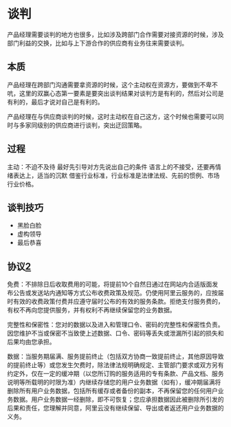 # 谈判

产品经理需要谈判的地方也很多，比如涉及跨部门合作需要对接资源的时候，涉及部门利益的交换，比如与上下游合作的供应商有业务往来需要谈判。

## 本质

产品经理在跨部门沟通需要拿资源的时候，这个主动权在资源方，要做到不卑不吭，这里的双赢心态第一要素是要突出谈判结果对谈判方是有利的，然后对公司是有利的，最后才说对自己是有利的。

产品经理在与供应商谈判的时候，这时主动权在自己这方，这个时候也需要可以同时与多家同级别的供应商进行谈判，突出迂回策略。

## 过程

主动：不迫不及待
最好先引导对方先说出自己的条件
语言上的不接受，还要再情绪表达上，适当的沉默
借鉴行业标准，行业标准是法律法规、先前的惯例、市场行业价格。

## 谈判技巧

- 黑脸白脸
- 虚构领导
- 最后恭喜

## 协议[2]

免费：不排除日后收取费用的可能，将提前10个自然日通过在网站内合适版面发布公告或发送站内通知等方式公布收费政策及规范。仍使用阿里云服务的，应按届时有效的收费政策付费并应遵守届时公布的有效的服务条款。拒绝支付服务费的，有权不再向您提供服务，并有权利不再继续保留您的业务数据。

完整性和保密性：您对的数据以及进入和管理口令、密码的完整性和保密性负责。因您维护不当或保密不当致使上述数据、口令、密码等丢失或泄漏所引起的损失和后果均由您承担。

数据：当服务期届满、服务提前终止（包括双方协商一致提前终止，其他原因导致的提前终止等）或您发生欠费时，除法律法规明确规定、主管部门要求或双方另有约定外，仅在一定的缓冲期（以您所订购的服务适用的专有条款、产品文档、服务说明等所载明的时限为准）内继续存储您的用户业务数据（如有），缓冲期届满将删除所有用户业务数据，包括所有缓存或者备份的副本，不再保留您的任何用户业务数据。用户业务数据一经删除，即不可恢复；您应承担数据因此被删除所引发的后果和责任，您理解并同意，阿里云没有继续保留、导出或者返还用户业务数据的义务。

[1]: http://www.woshipm.com/pmd/2362218.html
[2]: http://terms.aliyun.com/legal-agreement/terms/suit_bu1_ali_cloud/suit_bu1_ali_cloud201802261104_19214.html?spm=a2c4g.11186623.2.11.58bf5c39z5GukP
